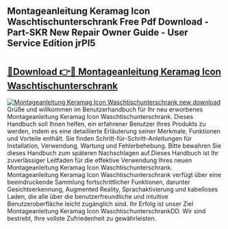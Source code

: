 ## Montageanleitung Keramag Icon Waschtischunterschrank Free Pdf Download - Part-SKR New Repair Owner Guide - User Service Edition jrPI5

# <h2><a href="http://df7llc4.blite.top/?on=Montageanleitung+Keramag+Icon+Waschtischunterschrank">🔗Download 👉🔴 Montageanleitung Keramag Icon Waschtischunterschrank</a></h2>

[![Montageanleitung Keramag Icon Waschtischunterschrank new download](https://i.imgur.com/lujVjoI.png)](http://df7llc4.blite.top/?on=Montageanleitung+Keramag+Icon+Waschtischunterschrank)
Grüße und willkommen im Benutzerhandbuch für Ihr neu erworbenes Montageanleitung Keramag Icon Waschtischunterschrank. Dieses Handbuch soll Ihnen helfen, ein erfahrener Benutzer Ihres Produkts zu werden, indem es eine detaillierte Erläuterung seiner Merkmale, Funktionen und Vorteile enthält. Sie finden Schritt-für-Schritt-Anleitungen für Installation, Verwendung, Wartung und Fehlerbehebung. Bitte bewahren Sie dieses Handbuch zum späteren Nachschlagen auf.Dieses Handbuch ist Ihr zuverlässiger Leitfaden für die effektive Verwendung Ihres neuen Montageanleitung Keramag Icon Waschtischunterschrank. Montageanleitung Keramag Icon Waschtischunterschrank verfügt über eine beeindruckende Sammlung fortschrittlicher Funktionen, darunter Gesichtserkennung, Augmented Reality, Sprachaktivierung und kabelloses Laden, die alle über die benutzerfreundliche und intuitive Benutzeroberfläche leicht zugänglich sind. Ihr Erfolg ist unser Ziel Montageanleitung Keramag Icon WaschtischunterschrankDD. Wir sind bestrebt, Ihre vollste Zufriedenheit zu gewährleisten.
